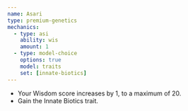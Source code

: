 ```yaml
---
name: Asari
type: premium-genetics
mechanics:
  - type: asi
    ability: wis
    amount: 1
  - type: model-choice
    options: true
    model: traits
    set: [innate-biotics]
---
```

- Your Wisdom score increases by 1, to a maximum of 20.
- Gain the Innate Biotics trait.

